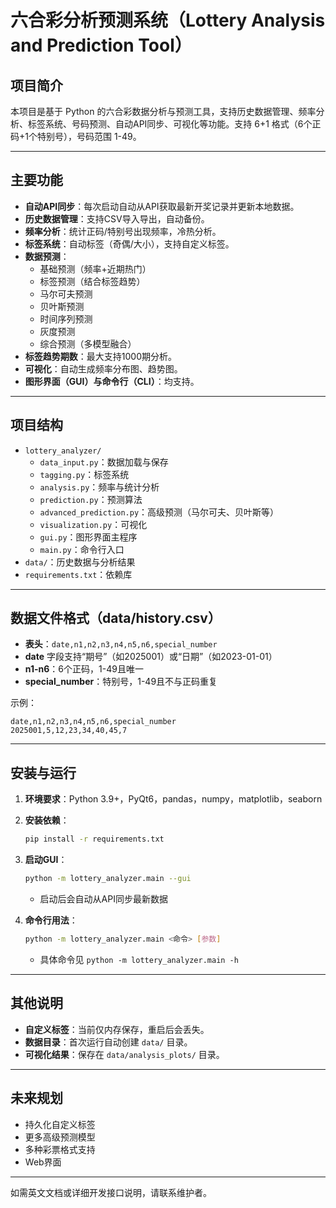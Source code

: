# 六合彩分析预测系统（Lottery Analysis and Prediction Tool）

## 项目简介

本项目是基于 Python 的六合彩数据分析与预测工具，支持历史数据管理、频率分析、标签系统、号码预测、自动API同步、可视化等功能。支持 6+1 格式（6个正码+1个特别号），号码范围 1-49。

---

## 主要功能

- **自动API同步**：每次启动自动从API获取最新开奖记录并更新本地数据。
- **历史数据管理**：支持CSV导入导出，自动备份。
- **频率分析**：统计正码/特别号出现频率，冷热分析。
- **标签系统**：自动标签（奇偶/大小），支持自定义标签。
- **数据预测**：
  - 基础预测（频率+近期热门）
  - 标签预测（结合标签趋势）
  - 马尔可夫预测
  - 贝叶斯预测
  - 时间序列预测
  - 灰度预测
  - 综合预测（多模型融合）
- **标签趋势期数**：最大支持1000期分析。
- **可视化**：自动生成频率分布图、趋势图。
- **图形界面（GUI）与命令行（CLI）**：均支持。

---

## 项目结构

- `lottery_analyzer/`
  - `data_input.py`：数据加载与保存
  - `tagging.py`：标签系统
  - `analysis.py`：频率与统计分析
  - `prediction.py`：预测算法
  - `advanced_prediction.py`：高级预测（马尔可夫、贝叶斯等）
  - `visualization.py`：可视化
  - `gui.py`：图形界面主程序
  - `main.py`：命令行入口
- `data/`：历史数据与分析结果
- `requirements.txt`：依赖库

---

## 数据文件格式（data/history.csv）

- **表头**：`date,n1,n2,n3,n4,n5,n6,special_number`
- **date** 字段支持“期号”（如2025001）或“日期”（如2023-01-01）
- **n1-n6**：6个正码，1-49且唯一
- **special_number**：特别号，1-49且不与正码重复

示例：

```csv
date,n1,n2,n3,n4,n5,n6,special_number
2025001,5,12,23,34,40,45,7
```

---

## 安装与运行

1. **环境要求**：Python 3.9+，PyQt6，pandas，numpy，matplotlib，seaborn
2. **安装依赖**：

   ```bash
   pip install -r requirements.txt
   ```

3. **启动GUI**：

   ```bash
   python -m lottery_analyzer.main --gui
   ```
   - 启动后会自动从API同步最新数据

4. **命令行用法**：

   ```bash
   python -m lottery_analyzer.main <命令> [参数]
   ```
   - 具体命令见 `python -m lottery_analyzer.main -h`

---

## 其他说明

- **自定义标签**：当前仅内存保存，重启后会丢失。
- **数据目录**：首次运行自动创建 `data/` 目录。
- **可视化结果**：保存在 `data/analysis_plots/` 目录。

---

## 未来规划

- 持久化自定义标签
- 更多高级预测模型
- 多种彩票格式支持
- Web界面

---

如需英文文档或详细开发接口说明，请联系维护者。
